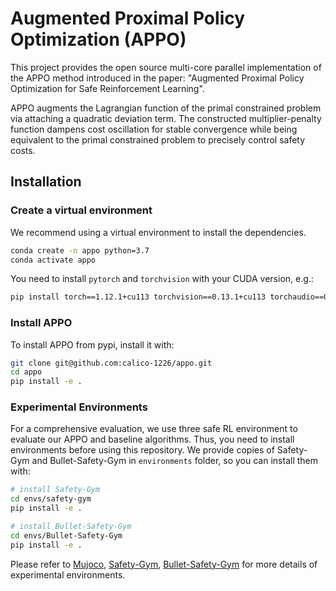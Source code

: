 # Augmented Proximal Policy Optimization (APPO)
This project provides the open source multi-core parallel implementation of the APPO method introduced in the paper: "Augmented Proximal Policy
Optimization for Safe Reinforcement Learning".

APPO augments the Lagrangian function of the primal constrained problem via attaching a quadratic deviation term.
The constructed multiplier-penalty function dampens cost oscillation for stable convergence while being equivalent to the primal constrained problem to precisely control safety costs.

## Installation
### Create a virtual environment
We recommend using a virtual environment to install the dependencies.
```bash
conda create -n appo python=3.7
conda activate appo
```
You need to install `pytorch` and `torchvision` with your CUDA version, e.g.:
```bash
pip install torch==1.12.1+cu113 torchvision==0.13.1+cu113 torchaudio==0.12.1 --extra-index-url https://download.pytorch.org/whl/cu113
```
### Install APPO
To install APPO from pypi, install it with:
```bash
git clone git@github.com:calico-1226/appo.git
cd appo
pip install -e .
```
### Experimental Environments
For a comprehensive evaluation, we use three safe RL environment to evaluate our APPO and baseline algorithms.
Thus, you need to install environments before using this repository.
We provide copies of Safety-Gym and Bullet-Safety-Gym in `environments` folder, so you can install them with:
```bash
# install Safety-Gym
cd envs/safety-gym
pip install -e .

# install Bullet-Safety-Gym
cd envs/Bullet-Safety-Gym
pip install -e .
```
Please refer to
[Mujoco](https://mujoco.org/),
[Safety-Gym](https://github.com/openai/safety-gym),
[Bullet-Safety-Gym](https://github.com/SvenGronauer/Bullet-Safety-Gym/tree/master/bullet_safety_gym/envs)
for more details of experimental environments.
